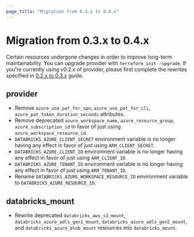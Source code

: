 ```yaml
---
page_title: "Migration from 0.3.x to 0.4.x"
---
```

# Migration from 0.3.x to 0.4.x

Certain resources undergone changes in order to improve long-term maintainability. You can upgrade provider with `terraform init -upgrade`. If you're currently using v0.2.x of provider, please first complete the rewrites specified in [0.2.x to 0.3.x](migration-0.3.x.md) guide.

## provider

* Remove `azure_use_pat_for_spn`, `azure_use_pat_for_cli`, `azure_pat_token_duration_seconds` attributes.
* Remove deprecated `azure_workspace_name`, `azure_resource_group`, `azure_subscription_id` in favor of just using `azure_workspace_resource_id`.
* `DATABRICKS_AZURE_CLIENT_SECRET` environment variable is no longer having any effect in favor of just using `ARM_CLIENT_SECRET`.
* `DATABRICKS_AZURE_CLIENT_ID` environment variable is no longer having any effect in favor of just using `ARM_CLIENT_ID`.
* `DATABRICKS_AZURE_TENANT_ID` environment variable is no longer having any effect in favor of just using `ARM_TENANT_ID`.
* Rename `DATABRICKS_AZURE_WORKSPACE_RESOURCE_ID` environment variable to `DATABRICKS_AZURE_RESOURCE_ID`.

## databricks_mount

* Rewrite deprecated `databricks_aws_s3_mount`, `databricks_azure_adls_gen1_mount`, `databricks_azure_adls_gen2_mount`, and `databricks_azure_blob_mount` resources into `databricks_mount`.